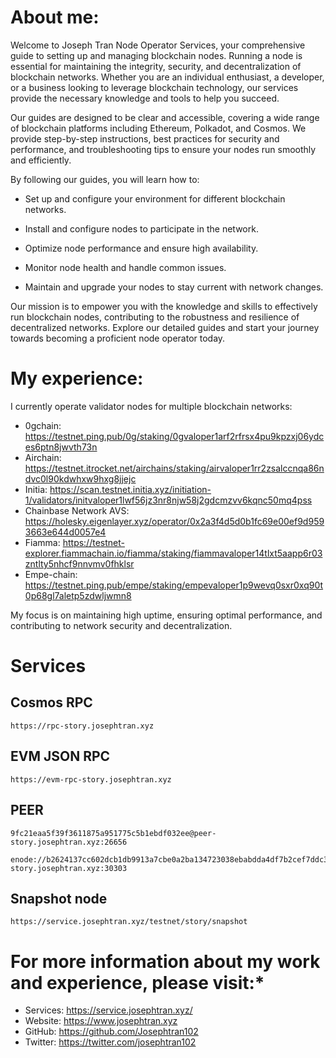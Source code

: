 # **About me:**

Welcome to Joseph Tran Node Operator Services, your comprehensive guide to setting up and managing blockchain nodes. Running a node is essential for maintaining the integrity, security, and decentralization of blockchain networks. Whether you are an individual enthusiast, a developer, or a business looking to leverage blockchain technology, our services provide the necessary knowledge and tools to help you succeed.

Our guides are designed to be clear and accessible, covering a wide range of blockchain platforms including Ethereum, Polkadot, and Cosmos. We provide step-by-step instructions, best practices for security and performance, and troubleshooting tips to ensure your nodes run smoothly and efficiently.

By following our guides, you will learn how to:

- Set up and configure your environment for different blockchain networks.

- Install and configure nodes to participate in the network.

- Optimize node performance and ensure high availability.

- Monitor node health and handle common issues.

- Maintain and upgrade your nodes to stay current with network changes.

Our mission is to empower you with the knowledge and skills to effectively run blockchain nodes, contributing to the robustness and resilience of decentralized networks. Explore our detailed guides and start your journey towards becoming a proficient node operator today.

# **My experience:**

I currently operate validator nodes for multiple blockchain networks:

- 0gchain: https://testnet.ping.pub/0g/staking/0gvaloper1arf2rfrsx4pu9kpzxj06ydces6ptn8jwvth73n
- Airchain: https://testnet.itrocket.net/airchains/staking/airvaloper1rr2zsalccnqa86ndvc0l90kdwhxw9hxg8jjejc
- Initia: https://scan.testnet.initia.xyz/initiation-1/validators/initvaloper1lwf56jz3nr8njw58j2gdcmzvv6kqnc50mq4pss
- Chainbase Network AVS: https://holesky.eigenlayer.xyz/operator/0x2a3f4d5d0b1fc69e00ef9d9593663e644d0057e4
- Fiamma: https://testnet-explorer.fiammachain.io/fiamma/staking/fiammavaloper14tlxt5aapp6r03zntlty5nhcf9nnvmv0fhklsr
- Empe-chain: https://testnet.ping.pub/empe/staking/empevaloper1p9wevq0sxr0xq90t0p68gl7aletp5zdwljwmn8

My focus is on maintaining high uptime, ensuring optimal performance, and contributing to network security and decentralization.

# **Services**

## Cosmos RPC

```
https://rpc-story.josephtran.xyz
```

## EVM JSON RPC

```
https://evm-rpc-story.josephtran.xyz
```

## PEER

```
9fc21eaa5f39f3611875a951775c5b1ebdf032ee@peer-story.josephtran.xyz:26656
```

```
enode://b2624137cc602dcb1db9913a7cbe0a2ba134723038ebabdda4df7b2cef7ddc3ffa7ee8567d2193b3d2608406c304eb902a8a52e8fb6ff7e34c1b1773115f8c68@peer-story.josephtran.xyz:30303
```

## Snapshot node

```
https://service.josephtran.xyz/testnet/story/snapshot
```

# For more information about my work and experience, please visit:\*

- Services: https://service.josephtran.xyz/
- Website: https://www.josephtran.xyz
- GitHub: https://github.com/Josephtran102
- Twitter: https://twitter.com/josephtran102
